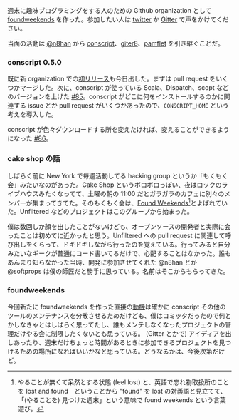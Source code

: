   [foundweekends]: https://github.com/foundweekends
  [1]: https://twitter.com/eed3si9n_ja/status/718908096119193600
  [2]: https://gitter.im/foundweekends/foundweekends
  [3]: https://github.com/foundweekends/conscript
  [4]: https://github.com/foundweekends/giter8
  [5]: https://github.com/foundweekends/pamflet
  [n8han]: https://twitter.com/n8han
  [6]: http://notes.implicit.ly/post/142596511554/conscript-050
  [85]: https://github.com/foundweekends/conscript/pull/85
  [86]: https://github.com/foundweekends/conscript/pull/86
  [7]: http://www.meetup.com/Functional-Alcoholics/events/26013721/
  [8]: https://twitter.com/xuwei_k/status/709409362096173056

週末に趣味プログラミングをする人のための Github organization として [foundweekends][foundweekends] を作った。参加したい人は [twitter][1] か [Gitter][2] で声をかけてください。

当面の活動は [@n8han][n8han] から [conscript][3]、[giter8][4]、[pamflet][5] を引き継ぐことだ。

### conscript 0.5.0

既に新 organization での[初リリース][6]も今日出した。まずは pull request をいくつかマージした。次に、conscript が使っている Scala、Dispatch、scopt などのバージョンを上げた [#85][85]。conscript がどこに何をインストールするのかに関連する issue とか pull request がいくつかあったので、`CONSCRIPT_HOME` という考えを導入した。

conscript が色々ダウンロードする所を変えたければ、変えることができるようになった [#86][86]。

### cake shop の話

しばらく前に New York で毎週活動してる hacking group というか「もくもく会」みたいなのがあった。Cake Shop というボロボロっぽい、夜はロックのライブハウスみたくなってて、土曜の朝の 11:00 だとガラガラのカフェに別々のメンバーが集まってきてた。そのもくもく会は、[Found Weekends][7][^1]とよばれていた。Unfiltered などのプロジェクトはこのグループから始まった。

僕は数回しか顔を出したことがないけども、オープンソースの開発者と実際に会ったことは初めてに近かったと思う。Unfiltered への pull request に関連して呼び出しをくらって、ドキドキしながら行ったのを覚えている。行ってみると自分みたいなギークが普通にコード書いてるだけで、心配することはなかった。誰もあんまり知らなかった当時、開発に参加させてくれた @n8han とか @softprops は僕の師匠だと勝手に思っている。名前はそこからもらってきた。

### foundweekends

今回新たに foundweekends を作った直接の[動機][8]は確かに conscript その他のツールのメンテナンスを分散させるためだけども、僕はコミッタだったので何とかしなきゃとはしばらく思ってたし、誰もメンテしなくなったプロジェクトの管理だけやる会に制限したくないとも思っている。
(Gitter とかで) アイディアを出しあったり、週末だけちょっと時間があるときに参加できるプロジェクトを見つけるための場所になればいいかなと思っている。どうなるかは、今後次第だけど。

[^1]: やることが無くて呆然とする状態 (feel lost) と、英語で忘れ物取扱所のことを lost and found　ということから "found" を lost の対義語と見立てて、「(やることを) 見つけた週末」という意味で found weekends という言葉遊び。
